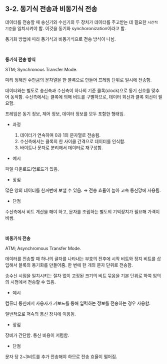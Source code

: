 ## 3-2. 동기식 전송과 비동기식 전송

데이터를 전송할 때 송신기와 수신기의 두 장치가 데이터를 주고받는 데 필요한 `시간적 기준`을 일치시켜야 함. 이것을 동기화 synchoronization이라고 함.

동기화 방법에 따라 동기식과 비동기식으로 전송 방식이 나뉨.

<br>

**동기식 전송 방식**

STM; Synchronous Transfer Mode.

미리 정해진 수만큼의 문자열을 한 블록으로 만들어 프레임 단위로 일시에 전송함.

데이터와는 별도로 송신측과 수신측이 하나의 기준 클록(clock)으로 동기 신호를 맞추어 동작함. 수신측에서는 클록에 의해 비트를 구별하므로, 데이터 회선과 클록 회선이 필요함.

프레임은 동기 정보, 제어 정보, 데이터 정보를 모두 포함한 형태임.

- 과정

    1. 데이터가 연속하여 0과 1의 문자열로 전송됨.
    2. 수신측에서는 클록의 한 사이클 간격으로 데이터를 인식함.
    3. 바이트나 문자로 분리해서 데이터로 재구성함.

- 예시

파일 다운로드/업로드가 있음.

- 장점

많은 양의 데이터를 한꺼번에 보낼 수 있음. → 전송 효율이 높아 고속 통신망에 사용됨.

- 단점

수신측에서 비트 계산을 해야 하고, 문자를 조립하는 별도의 기억장치가 필요해 가격이 비쌈.

<br>

**비동기식 전송**

ATM; Asynchromous Transfer Mode.

데이터를 전송할 때 하나의 글자를 나타내는 부호의 전후에 시작 비트와 정지 비트를 삽입해서 블록의 동기화를 만들어줌. 한 번에 한 개의 문자 단위로 전송함.

송수신 시점을 일치시키는 절차 없이 고정된 크기의 비트 묶음을 기본 단위로 하여 임의의 시점에서 전송할 수 있음.

- 예시

컴퓨터 통신에서 사용자가 키보드를 통해 입력하는 정보를 전송하는 경우 사용함.

일반적으로 저속의 통신 장치에 이용됨.

- 장점

장비가 간단함. 통신 비용이 저렴함.

- 단점

문자 당 2~3비트를 추가 전송해야 하므로 전송 효율이 떨어짐.